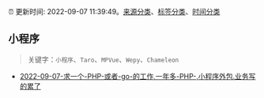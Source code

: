 :alarm_clock: 更新时间: 2022-09-07 11:39:49。[来源分类](../README.md)、[标签分类](../TAGS.md)、[时间分类](../TIMELINE.md)

## 小程序


> 关键字：`小程序`、`Taro`、`MPVue`、`Wepy`、`Chameleon`



- [2022-09-07-求一个-PHP-或者-go-的工作,一年多-PHP-,小程序外包.业务写的累了](https://www.v2ex.com/t/878399) 